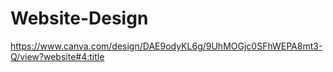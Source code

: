# Website-Design
https://www.canva.com/design/DAE9odyKL6g/9UhMOGjc0SFhWEPA8mt3-Q/view?website#4:title
